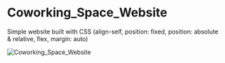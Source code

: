 # Coworking_Space_Website
Simple website built with CSS (align-self, position: fixed, position: absolute &amp; relative, flex, margin: auto)

![Coworking_Space_Website](https://user-images.githubusercontent.com/82247833/203197875-86a92ff4-63b9-49ac-9de8-38f439dbe8fb.jpeg)

